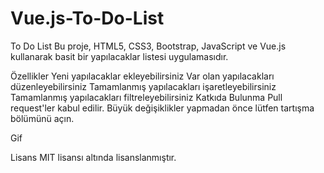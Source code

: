 # Vue.js-To-Do-List


To Do List
Bu proje, HTML5, CSS3, Bootstrap, JavaScript ve Vue.js kullanarak basit bir yapılacaklar listesi uygulamasıdır.


Özellikler
Yeni yapılacaklar ekleyebilirsiniz
Var olan yapılacakları düzenleyebilirsiniz
Tamamlanmış yapılacakları işaretleyebilirsiniz
Tamamlanmış yapılacakları filtreleyebilirsiniz
Katkıda Bulunma
Pull request'ler kabul edilir. Büyük değişiklikler yapmadan önce lütfen tartışma bölümünü açın.


Gif

Lisans
MIT lisansı altında lisanslanmıştır.
